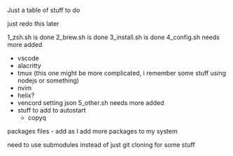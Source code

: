 Just a table of stuff to do

just redo this later


1_zsh.sh is done
2_brew.sh is done
3_install.sh is done
4_config.sh needs more added
- vscode
- alacritty
- tmux (this one might be more complicated, i remember some stuff using nodejs or something)
- nvim
- helix?
- vencord setting json
5_other.sh needs more added
- stuff to add to autostart
  - copyq

packages files - add as I add more packages to my system


need to use submodules instead of just git cloning for some stuff
